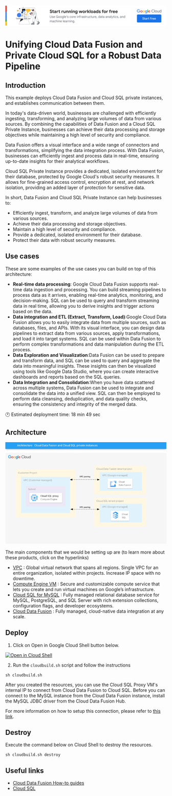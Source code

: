 [![banner](../banner.png)](https://cloud.google.com/?utm_source=github&utm_medium=referral&utm_campaign=GCP&utm_content=packages_repository_banner)

# Unifying Cloud Data Fusion and Private Cloud SQL for a Robust Data Pipeline

## Introduction
This example deploys Cloud Data Fusion and Cloud SQL private instances, and establishes communication between them.

In today's data-driven world, businesses are challenged with efficiently ingesting, transforming, and analyzing large volumes of data from various sources. By combining the capabilities of Data Fusion and a Cloud SQL Private Instance, businesses can achieve their data processing and storage objectives while maintaining a high level of security and compliance.

Data Fusion offers a visual interface and a wide range of connectors and transformations, simplifying the data integration process. With Data Fusion, businesses can efficiently ingest and process data in real-time, ensuring up-to-date insights for their analytical workflows.

Cloud SQL Private Instance provides a dedicated, isolated environment for their database, protected by Google Cloud's robust security measures. It allows for fine-grained access control, encryption at rest, and network isolation, providing an added layer of protection for sensitive data.

In short, Data Fusion and Cloud SQL Private Instance can help businesses to:

* Efficiently ingest, transform, and analyze large volumes of data from various sources.
* Achieve their data processing and storage objectives.
* Maintain a high level of security and compliance.
* Provide a dedicated, isolated environment for their database.
* Protect their data with robust security measures.

## Use cases

These are some examples of the use cases you can build on top of this architecture:

* __Real-time data processing__: Google Cloud Data Fusion supports real-time data ingestion and processing. You can build streaming pipelines to process data as it arrives, enabling real-time analytics, monitoring, and decision-making. SQL can be used to query and transform streaming data in real time, allowing you to derive insights and trigger actions based on the data.
* __Data integration and ETL (Extract, Transform, Load)__:Google Cloud Data Fusion allows you to easily integrate data from multiple sources, such as databases, files, and APIs. With its visual interface, you can design data pipelines to extract data from various sources, apply transformations, and load it into target systems. SQL can be used within Data Fusion to perform complex transformations and data manipulation during the ETL process.
* __Data Exploration and Visualization__:Data Fusion can be used to prepare and transform data, and SQL can be used to query and aggregate the data into meaningful insights. These insights can then be visualized using tools like Google Data Studio, where you can create interactive dashboards and reports based on the SQL queries.
* __Data Integration and Consolidation__:When you have data scattered across multiple systems, Data Fusion can be used to integrate and consolidate the data into a unified view. SQL can then be employed to perform data cleansing, deduplication, and data quality checks, ensuring the consistency and integrity of the merged data.

:clock1: Estimated deployment time: 18 min 49 sec


## Architecture
<p align="center"><img src="architecture.png"></p>

The main components that we would be setting up are (to learn more about these products, click on the hyperlinks)

* [VPC](https://cloud.google.com/vpc) : Global virtual network that spans all regions. Single VPC for an entire organization, isolated within projects. Increase IP space with no downtime.
* [Compute Engine VM](https://cloud.google.com/compute) : Secure and customizable compute service that lets you create and run virtual machines on Google’s infrastructure.
* [Cloud SQL for MySQL](https://cloud.google.com/sql) : Fully managed relational database service for MySQL, PostgreSQL, and SQL Server with rich extension collections, configuration flags, and developer ecosystems.
* [Cloud Data Fusion](https://cloud.google.com/data-fusion) : Fully managed, cloud-native data integration at any scale.

## Deploy

1. Click on Open in Google Cloud Shell button below.
<a href="https://ssh.cloud.google.com/cloudshell/editor?cloudshell_git_repo=https://github.com/GoogleCloudPlatform/click-to-deploy-solutions&cloudshell_workspace=private-cloud-data-fusion" target="_new">
    <img alt="Open in Cloud Shell" src="https://gstatic.com/cloudssh/images/open-btn.svg">
</a>

2. Run the `cloudbuild.sh` script and follow the instructions
```
sh cloudbuild.sh
```

After you created the resources, you can use the Cloud SQL Proxy VM's internal IP to connect from Cloud Data Fusion to Cloud SQL. Before you can connect to the MySQL instance from the Cloud Data Fusion instance, install the MySQL JDBC driver from the Cloud Data Fusion Hub.

For more information on how to setup this connection, please refer to [this link](https://cloud.google.com/data-fusion/docs/how-to/connect-to-cloud-sql-source).

## Destroy
Execute the command below on Cloud Shell to destroy the resources.
```
sh cloudbuild.sh destroy
```

## Useful links
- [Cloud Data Fusion How-to guides](https://cloud.google.com/data-fusion/docs/how-to)
- [Cloud SQL](https://cloud.google.com/sql)

